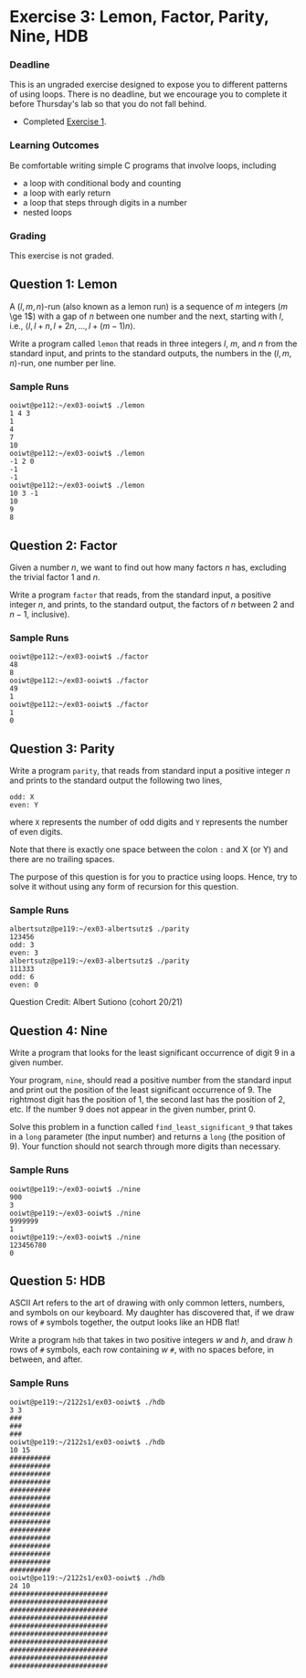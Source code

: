 # Exercise 3: Lemon, Factor, Parity, Nine, HDB

### Deadline

This is an ungraded exercise designed to expose you to different patterns of using loops.  There is no deadline, but we encourage you to complete it before Thursday's lab so that you do not fall behind.

- Completed [Exercise 1](ex01.md).

### Learning Outcomes

Be comfortable writing simple C programs that involve loops, including

- a loop with conditional body and counting
- a loop with early return
- a loop that steps through digits in a number
- nested loops

### Grading

This exercise is not graded.

## Question 1: Lemon

A $(l,m,n)$-run (also known as a lemon run) is a sequence of $m$ integers ($m$ \ge 1$) with a gap of $n$ between one number and the next, starting with $l$, i.e., $\langle l, l+n, l+2n, ..., l+(m-1)n \rangle.$

Write a program called `lemon` that reads in three integers $l$, $m$, and $n$ from the standard input, and prints to the standard outputs, the numbers in the $(l, m, n)$-run, one number per line.

### Sample Runs

```
ooiwt@pe112:~/ex03-ooiwt$ ./lemon
1 4 3
1
4
7
10
ooiwt@pe112:~/ex03-ooiwt$ ./lemon
-1 2 0
-1
-1
ooiwt@pe112:~/ex03-ooiwt$ ./lemon
10 3 -1
10
9
8
```

## Question 2: Factor

Given a number $n$, we want to find out how many factors $n$ has, excluding the trivial factor 1 and $n$.

Write a program `factor` that reads, from the standard input, a positive integer $n$, and prints, to the standard output, the factors of $n$ between 2 and $n-1$, inclusive).

### Sample Runs

```
ooiwt@pe112:~/ex03-ooiwt$ ./factor
48
8
ooiwt@pe112:~/ex03-ooiwt$ ./factor
49
1
ooiwt@pe112:~/ex03-ooiwt$ ./factor
1
0
```


## Question 3: Parity

Write a program `parity`, that reads from standard input a positive integer $n$ and prints to the standard output the following two lines,
```
odd: X
even: Y
```
where `X` represents the number of odd digits and `Y` represents the number of even digits.

Note that there is exactly one space between the colon `:` and X (or Y) and there are no trailing spaces.

The purpose of this question is for you to practice using loops. Hence, try to solve it without using any form of recursion for this question.

### Sample Runs

```
albertsutz@pe119:~/ex03-albertsutz$ ./parity
123456
odd: 3
even: 3
albertsutz@pe119:~/ex03-albertsutz$ ./parity
111333
odd: 6
even: 0
```

Question Credit: Albert Sutiono (cohort 20/21)

## Question 4: Nine

Write a program that looks for the least significant occurrence of digit 9 in a given number.

Your program, `nine`, should read a positive number from the standard input and print out the position of the least significant occurrence of 9.  The rightmost digit has the position of 1, the second last has the position of 2, etc.  If the number 9 does not appear in the given number, print 0.

Solve this problem in a function called `find_least_significant_9` that takes in a `long` parameter (the input number) and returns a `long` (the position of 9).  Your function should not search through more digits than necessary.

### Sample Runs

```
ooiwt@pe119:~/ex03-ooiwt$ ./nine
900
3
ooiwt@pe119:~/ex03-ooiwt$ ./nine
9999999
1
ooiwt@pe119:~/ex03-ooiwt$ ./nine
123456780
0
```

## Question 5: HDB

ASCII Art refers to the art of drawing with only common letters, numbers, and symbols on our keyboard.  My daughter has discovered that, if we draw rows of `#` symbols together, the output looks like an HDB flat!

Write a program `hdb` that takes in two positive integers $w$ and $h$, and draw $h$ rows of `#` symbols, each row containing $w$ `#`, with no spaces before, in between, and after.

### Sample Runs

```
ooiwt@pe119:~/2122s1/ex03-ooiwt$ ./hdb
3 3
###
###
###
ooiwt@pe119:~/2122s1/ex03-ooiwt$ ./hdb
10 15
##########
##########
##########
##########
##########
##########
##########
##########
##########
##########
##########
##########
##########
##########
##########
ooiwt@pe119:~/2122s1/ex03-ooiwt$ ./hdb
24 10
########################
########################
########################
########################
########################
########################
########################
########################
########################
########################
```
